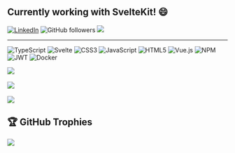 ## Currently working with SvelteKit! 😄

[![LinkedIn](https://img.shields.io/badge/LinkedIn-%230077B5.svg?logo=linkedin&logoColor=white)](https://linkedin.com/in/moses-hidalgo)
![GitHub followers](https://img.shields.io/github/followers/shiinoya?style=social)
[![](https://visitcount.itsvg.in/api?id=shiinoya&icon=2&color=7)](https://visitcount.itsvg.in)

---
![TypeScript](https://img.shields.io/badge/typescript-%23007ACC.svg?style=for-the-badge&logo=typescript&logoColor=white)
![Svelte](https://img.shields.io/badge/svelte-%23f1413d.svg?style=for-the-badge&logo=svelte&logoColor=white)
![CSS3](https://img.shields.io/badge/css3-%231572B6.svg?style=for-the-badge&logo=css3&logoColor=white)
![JavaScript](https://img.shields.io/badge/javascript-%23323330.svg?style=for-the-badge&logo=javascript&logoColor=%23F7DF1E)
![HTML5](https://img.shields.io/badge/html5-%23E34F26.svg?style=for-the-badge&logo=html5&logoColor=white)
![Vue.js](https://img.shields.io/badge/vuejs-%2335495e.svg?style=for-the-badge&logo=vuedotjs&logoColor=%234FC08D)
![NPM](https://img.shields.io/badge/NPM-%23000000.svg?style=for-the-badge&logo=npm&logoColor=white)
![JWT](https://img.shields.io/badge/JWT-black?style=for-the-badge&logo=JSON%20web%20tokens)
![Docker](https://img.shields.io/badge/docker-%230db7ed.svg?style=for-the-badge&logo=docker&logoColor=white)

![](https://github-readme-stats.vercel.app/api?username=shiinoya&theme=slateorange&hide_border=false&include_all_commits=true&count_private=true)
<br/><br/>
![](https://github-readme-streak-stats.herokuapp.com/?user=shiinoya&theme=slateorange&hide_border=false)
<br/><br/>
![](https://github-readme-stats.vercel.app/api/top-langs/?username=shiinoya&theme=slateorange&hide_border=false&include_all_commits=true&count_private=true&layout=compact)

## 🏆 GitHub Trophies
![](https://github-profile-trophy.vercel.app/?username=shiinoya&theme=darkhub&no-frame=true&no-bg=true&margin-w=4)
